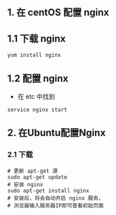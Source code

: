 
## 1. 在 centOS 配置 nginx

## 1.1 下载 nginx

```shell
yum install nginx
```
## 1.2 配置 nginx

- 在 etc 中找到 

```shell
service nginx start
```


## 2. 在Ubuntu配置Nginx



### 2.1 下载



```shell
# 更新 apt-get 源
sudo apt-get update
# 安装 nginx
sudo apt-get install nginx
# 安装后，将会自动开启 nginx 服务，
# 浏览器输入服务器IP即可查看初始页面
```



